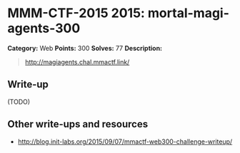 # MMM-CTF-2015 2015: mortal-magi-agents-300

**Category:** Web
**Points:** 300
**Solves:** 77
**Description:**

> http://magiagents.chal.mmactf.link/
> 


## Write-up

(TODO)

## Other write-ups and resources

* <http://blog.init-labs.org/2015/09/07/mmactf-web300-challenge-writeup/> 
